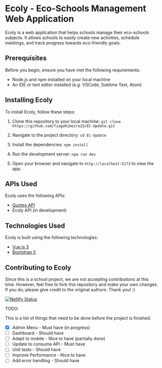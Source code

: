 # Ecoly - Eco-Schools Management Web Application

Ecoly is a web application that helps schools manage their eco-schools subjects. It allows schools to easily create new activities, schedule meetings, and track progress towards eco-friendly goals.

## Prerequisites

Before you begin, ensure you have met the following requirements:

- Node.js and npm installed on your local machine
- An IDE or text editor installed (e.g. VSCode, Sublime Text, Atom)

## Installing Ecoly

To install Ecoly, follow these steps:

1. Clone this repository to your local machine:
   `git clone https://github.com/TiagoRibeiro25/EC-Update.git`

2. Navigate to the project directory:
   `cd EC-Update`

3. Install the dependencies:
   `npm install`

4. Run the development server:
   `npm run dev`

5. Open your browser and navigate to `http://localhost:5173` to view the app.

## APIs Used

Ecoly uses the following APIs:

- [Quotes API](https://github.com/TiagoRibeiro25/Get-Quotes-API)
- Ecoly API (in development)

## Technologies Used

Ecoly is built using the following technologies:

- [Vue.js 3](https://v3.vuejs.org/)
- [Bootstrap 5](https://getbootstrap.com/)

## Contributing to Ecoly

Since this is a school project, we are not accepting contributions at this time. However, feel free to fork this repository and make your own changes. If you do, please give credit to the original authors. Thank you! :)

[![Netlify Status](https://api.netlify.com/api/v1/badges/66e0d8be-e780-43ff-bbe2-1b52fbf06689/deploy-status)](https://app.netlify.com/sites/ecoly-2023/deploys)

TODO:

This is a list of things that need to be done before the project is finished:

- [x] Admin Menu - Must have (in progress)
- [ ] Dashboard - Should have
- [ ] Adapt to mobile - Nice to have (partially done)
- [ ] Update to consume API - Must have
- [ ] Unit tests - Should have
- [ ] Improve Performance - Nice to have
- [ ] Add error handling - Should have
